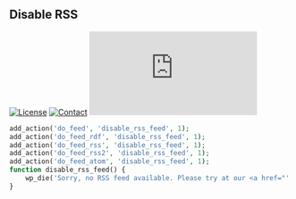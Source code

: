 ## Disable RSS
[![License](https://img.shields.io/github/license/dedewiweka/snippets?color=brightgreen)](https://github.com/dedewiweka/snippets/blob/main/LICENSE) [![Contact](https://img.shields.io/badge/contact-Dede%20Wiweka-orange)](https://dede.wiweka.com/development) ![File size](https://img.shields.io/github/size/dedewiweka/snippets/Security/disable-rss.md) 
```php
add_action('do_feed', 'disable_rss_feed', 1);
add_action('do_feed_rdf', 'disable_rss_feed', 1);
add_action('do_feed_rss', 'disable_rss_feed', 1);
add_action('do_feed_rss2', 'disable_rss_feed', 1);
add_action('do_feed_atom', 'disable_rss_feed', 1);
function disable_rss_feed() {
    wp_die('Sorry, no RSS feed available. Please try at our <a href="' . get_bloginfo('url') . '">homepage</a>.');
}
```